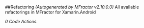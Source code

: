 ##Refactoring
*(Autogenerated by MFractor v2.10.0.0)*
All available refactorings in MFractor for Xamarin.Android

*0 Code Actions*
